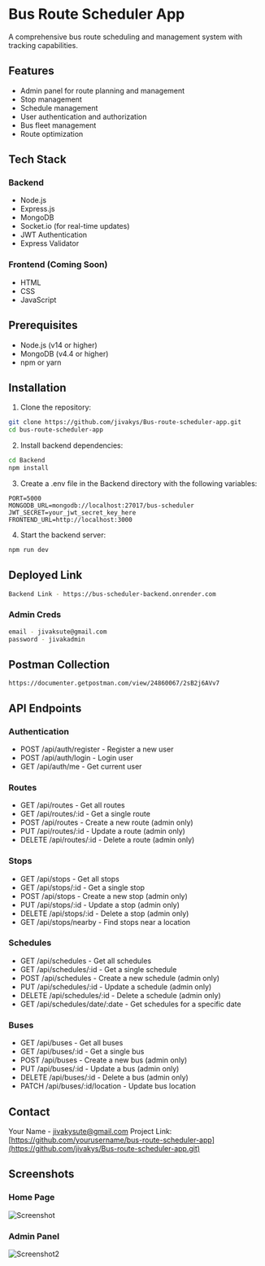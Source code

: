 # Bus Route Scheduler App

A comprehensive bus route scheduling and management system with tracking capabilities.

## Features

- Admin panel for route planning and management
- Stop management
- Schedule management
- User authentication and authorization
- Bus fleet management
- Route optimization

## Tech Stack

### Backend

- Node.js
- Express.js
- MongoDB
- Socket.io (for real-time updates)
- JWT Authentication
- Express Validator

### Frontend (Coming Soon)

- HTML
- CSS
- JavaScript

## Prerequisites

- Node.js (v14 or higher)
- MongoDB (v4.4 or higher)
- npm or yarn

## Installation

1. Clone the repository:

```bash
git clone https://github.com/jivakys/Bus-route-scheduler-app.git
cd bus-route-scheduler-app
```

2. Install backend dependencies:

```bash
cd Backend
npm install
```

3. Create a .env file in the Backend directory with the following variables:

```
PORT=5000
MONGODB_URL=mongodb://localhost:27017/bus-scheduler
JWT_SECRET=your_jwt_secret_key_here
FRONTEND_URL=http://localhost:3000
```

4. Start the backend server:

```bash
npm run dev
```
## Deployed Link
```bash
Backend Link - https://bus-scheduler-backend.onrender.com
```
### Admin Creds
```bash
email - jivaksute@gmail.com
password - jivakadmin
```
## Postman Collection
```
https://documenter.getpostman.com/view/24860067/2sB2j6AVv7
```

## API Endpoints

### Authentication

- POST /api/auth/register - Register a new user
- POST /api/auth/login - Login user
- GET /api/auth/me - Get current user

### Routes

- GET /api/routes - Get all routes
- GET /api/routes/:id - Get a single route
- POST /api/routes - Create a new route (admin only)
- PUT /api/routes/:id - Update a route (admin only)
- DELETE /api/routes/:id - Delete a route (admin only)

### Stops

- GET /api/stops - Get all stops
- GET /api/stops/:id - Get a single stop
- POST /api/stops - Create a new stop (admin only)
- PUT /api/stops/:id - Update a stop (admin only)
- DELETE /api/stops/:id - Delete a stop (admin only)
- GET /api/stops/nearby - Find stops near a location

### Schedules

- GET /api/schedules - Get all schedules
- GET /api/schedules/:id - Get a single schedule
- POST /api/schedules - Create a new schedule (admin only)
- PUT /api/schedules/:id - Update a schedule (admin only)
- DELETE /api/schedules/:id - Delete a schedule (admin only)
- GET /api/schedules/date/:date - Get schedules for a specific date

### Buses

- GET /api/buses - Get all buses
- GET /api/buses/:id - Get a single bus
- POST /api/buses - Create a new bus (admin only)
- PUT /api/buses/:id - Update a bus (admin only)
- DELETE /api/buses/:id - Delete a bus (admin only)
- PATCH /api/buses/:id/location - Update bus location



## Contact

Your Name - jivakysute@gmail.com
Project Link: [https://github.com/yourusername/bus-route-scheduler-app](https://github.com/jivakys/Bus-route-scheduler-app.git)

## Screenshots

### Home Page
![Screenshot](https://github.com/user-attachments/assets/aa38e0c1-3b7c-483c-888d-bb94f543ca7a)

### Admin Panel
![Screenshot2](https://github.com/user-attachments/assets/a1e3cc3c-2a4c-41a0-90b7-f1d05df0f57d)
